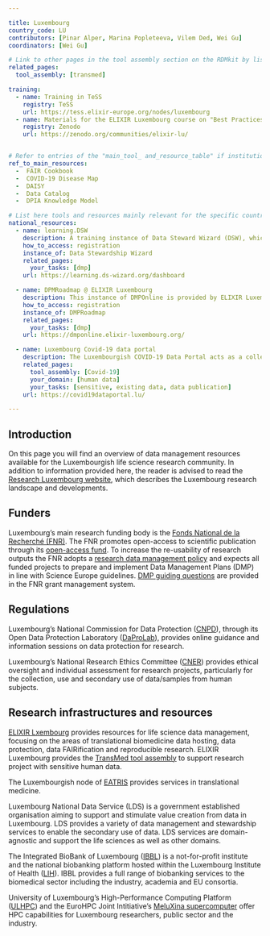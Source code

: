 ```yaml
---

title: Luxembourg
country_code: LU
contributors: [Pinar Alper, Marina Popleteeva, Vilem Ded, Wei Gu]
coordinators: [Wei Gu]

# Link to other pages in the tool assembly section on the RDMkit by listing the page_id 
related_pages:
  tool_assembly: [transmed]

training:
  - name: Training in TeSS
    registry: TeSS
    url: https://tess.elixir-europe.org/nodes/luxembourg
  - name: Materials for the ELIXIR Luxembourg course on "Best Practices in Research Data Management and Stewardship."
    registry: Zenodo
    url: https://zenodo.org/communities/elixir-lu/


# Refer to entries of the "main_tool_ and_resource_table" if institutions, organizations and projects from the country contribute to the development of international tools and resources. 
ref_to_main_resources: 
  -  FAIR Cookbook
  -  COVID-19 Disease Map
  -  DAISY
  -  Data Catalog
  -  DPIA Knowledge Model

# List here tools and resources mainly relevant for the specific country
national_resources: 
  - name: learning.DSW 
    description: A training instance of Data Steward Wizard (DSW), which has the FNR and the DPIA templates.
    how_to_access: registration
    instance_of: Data Stewardship Wizard
    related_pages:
      your_tasks: [dmp]
    url: https://learning.ds-wizard.org/dashboard

  - name: DPMRoadmap @ ELIXIR Luxembourg
    description: This instance of DMPOnline is provided by ELIXIR Luxembourg and has FNR template for Data Management Plan (DMP).
    how_to_access: registration
    instance_of: DMPRoadmap
    related_pages:
      your_tasks: [dmp]
    url: https://dmponline.elixir-luxembourg.org/

  - name: Luxembourg Covid-19 data portal
    description: The Luxembourgish COVID-19 Data Portal acts as a collection of links and provides information to support researchers to utilise Luxembourgish and European infrastructures for data sharing.  
    related_pages:
      tool_assembly: [Covid-19]
      your_domain: [human data]
      your_tasks: [sensitive, existing data, data publication]
    url: https://covid19dataportal.lu/

---
```

<!---All the resources added above will appear on the table at the bottom of the page--->

<!---Following information for the page text--->
<!---Use this template as guidance, all fields are optional. Feel free to modify any section if you think it is necessary--->
<!---If the information is already in another resource, please include the link instead of duplicating information--->
<!---Please focus on resources that are relevant for the whole country for life sciences--->

## Introduction 
<!---General RDM considerations for your country, how to deal with RDM on a national level--->
On this page you will find an overview of data management resources available for the Luxembourgish life science research community. In addition to information provided here, the reader is advised to read the [Research Luxembourg website](https://www.researchluxembourg.org/en/), which describes the Luxembourg research landscape and developments.

## Funders
Luxembourg’s main research funding body is the [Fonds National de la Recherché (FNR)](https://www.fnr.lu/). The FNR promotes open-access to scientific publication through its [open-access fund](https://www.fnr.lu/funding-instruments/open-access-fund/). To increase the re-usability of research outputs the FNR adopts a [research data management policy](https://www.fnr.lu/open-science-new-fnr-policy-on-research-data-management/) and expects all funded projects to prepare and implement Data Management Plans (DMP) in line with Science Europe guidelines. [DMP guiding questions](https://storage.fnr.lu/index.php/s/urQOCMeKlgXexZF) are provided in the FNR grant management system.

## Regulations
<!--- Ethical and legal regulations in the country, committees etc --->

Luxembourg’s National Commission for Data Protection ([CNPD](https://cnpd.public.lu/en.html)), through its Open Data Protection Laboratory ([DaProLab](https://cnpd.public.lu/en/actualites/national/2020/03/dapro-lab-recherche.html)), provides online guidance and information sessions on data protection for research.

Luxembourg’s National Research Ethics Committee ([CNER](https://www.cner.lu/en-gb/Home)) provides ethical oversight and individual assessment for research projects, particularly for the collection, use and secondary use of data/samples from human subjects.

## Research infrastructures and resources 
<!--- e.g. human data, covid-19. Please, only add domain-specific resources that you think don't fit in the table at the bottom--->
[ELIXIR Lxembourg](https://elixir-luxembourg.org) provides resources for life science data management, focusing on the areas of translational biomedicine data hosting, data protection, data FAIRification and reproducible research. ELIXIR Luxembourg provides the [TransMed tool assembly](transmed_assembly) to support research project with sensitive human data.

The Luxembourgish node of [EATRIS](https://eatris.eu/countries/luxembourg/) provides services in translational medicine.

Luxembourg National Data Service (LDS) is a government established organisation aiming to support and stimulate value creation from data in Luxembourg. LDS provides a variety of data management and stewardship services to enable the secondary use of data. LDS services are domain-agnostic and support the life sciences as well as other domains. 

The Integrated BioBank of Luxembourg ([IBBL](https://www.lih.lu/en/translational-medicine/translational-medicine-operations-hub/integrated-biobank-of-luxembourg-ibbl/)) is a not-for-profit institute and the national biobanking platform hosted within the Luxembourg Institute of Health ([LIH](https://www.lih.lu/en/)). IBBL provides a full range of biobanking services to the biomedical sector including the industry, academia and EU consortia.

University of Luxembourg’s High-Performance Computing Platform ([ULHPC](https://hpc.uni.lu)) and the EuroHPC  Joint Intitiative’s [MeluXina supercomputer](https://docs.lxp.lu) offer HPC capabilities for Luxembourg researchers, public sector and the industry. 
